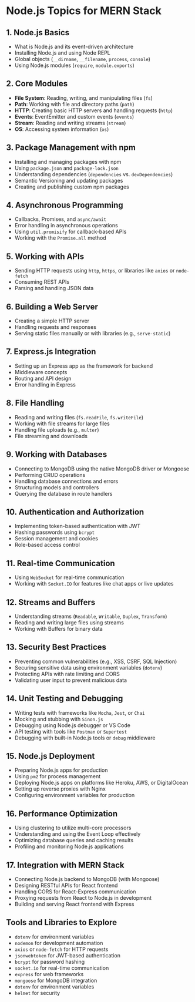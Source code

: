 # Node.js Topics for MERN Stack

## 1. Node.js Basics
- What is Node.js and its event-driven architecture
- Installing Node.js and using Node REPL
- Global objects (`__dirname`, `__filename`, `process`, `console`)
- Using Node.js modules (`require`, `module.exports`)

## 2. Core Modules
- **File System**: Reading, writing, and manipulating files (`fs`)
- **Path**: Working with file and directory paths (`path`)
- **HTTP**: Creating basic HTTP servers and handling requests (`http`)
- **Events**: EventEmitter and custom events (`events`)
- **Stream**: Reading and writing streams (`stream`)
- **OS**: Accessing system information (`os`)

## 3. Package Management with npm
- Installing and managing packages with npm
- Using `package.json` and `package-lock.json`
- Understanding dependencies (`dependencies` vs. `devDependencies`)
- Semantic Versioning and updating packages
- Creating and publishing custom npm packages

## 4. Asynchronous Programming
- Callbacks, Promises, and `async/await`
- Error handling in asynchronous operations
- Using `util.promisify` for callback-based APIs
- Working with the `Promise.all` method

## 5. Working with APIs
- Sending HTTP requests using `http`, `https`, or libraries like `axios` or `node-fetch`
- Consuming REST APIs
- Parsing and handling JSON data

## 6. Building a Web Server
- Creating a simple HTTP server
- Handling requests and responses
- Serving static files manually or with libraries (e.g., `serve-static`)

## 7. Express.js Integration
- Setting up an Express app as the framework for backend
- Middleware concepts
- Routing and API design
- Error handling in Express

## 8. File Handling
- Reading and writing files (`fs.readFile`, `fs.writeFile`)
- Working with file streams for large files
- Handling file uploads (e.g., `multer`)
- File streaming and downloads

## 9. Working with Databases
- Connecting to MongoDB using the native MongoDB driver or Mongoose
- Performing CRUD operations
- Handling database connections and errors
- Structuring models and controllers
- Querying the database in route handlers

## 10. Authentication and Authorization
- Implementing token-based authentication with JWT
- Hashing passwords using `bcrypt`
- Session management and cookies
- Role-based access control

## 11. Real-time Communication
- Using `WebSocket` for real-time communication
- Working with `Socket.IO` for features like chat apps or live updates

## 12. Streams and Buffers
- Understanding streams (`Readable`, `Writable`, `Duplex`, `Transform`)
- Reading and writing large files using streams
- Working with Buffers for binary data

## 13. Security Best Practices
- Preventing common vulnerabilities (e.g., XSS, CSRF, SQL Injection)
- Securing sensitive data using environment variables (`dotenv`)
- Protecting APIs with rate limiting and CORS
- Validating user input to prevent malicious data

## 14. Unit Testing and Debugging
- Writing tests with frameworks like `Mocha`, `Jest`, or `Chai`
- Mocking and stubbing with `Sinon.js`
- Debugging using Node.js debugger or VS Code
- API testing with tools like `Postman` or `Supertest`
- Debugging with built-in Node.js tools or `debug` middleware

## 15. Node.js Deployment
- Preparing Node.js apps for production
- Using `pm2` for process management
- Deploying Node.js apps on platforms like Heroku, AWS, or DigitalOcean
- Setting up reverse proxies with Nginx
- Configuring environment variables for production

## 16. Performance Optimization
- Using clustering to utilize multi-core processors
- Understanding and using the Event Loop effectively
- Optimizing database queries and caching results
- Profiling and monitoring Node.js applications

## 17. Integration with MERN Stack
- Connecting Node.js backend to MongoDB (with Mongoose)
- Designing RESTful APIs for React frontend
- Handling CORS for React-Express communication
- Proxying requests from React to Node.js in development
- Building and serving React frontend with Express

## Tools and Libraries to Explore
- `dotenv` for environment variables
- `nodemon` for development automation
- `axios` or `node-fetch` for HTTP requests
- `jsonwebtoken` for JWT-based authentication
- `bcrypt` for password hashing
- `socket.io` for real-time communication
- `express` for web frameworks
- `mongoose` for MongoDB integration
- `dotenv` for environment variables
- `helmet` for security
